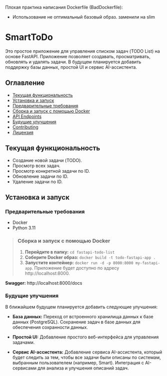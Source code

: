 Плохая практика написания Dockerfile (BadDockerfile):
- Использование не оптимальный базовый образ. заменили на slim

# SmartToDo

Это простое приложение для управления списком задач (TODO List) на основе FastAPI. Приложение позволяет создавать, просматривать, обновлять и удалять задачи. В будущем планируется добавить поддержку базы данных, простой UI и сервис AI-ассистента.

## Оглавление

- [Текущая функциональность](#текущая-функциональность)
- [Установка и запуск](#установка-и-запуск)
- [Предварительные требования](#предварительные-требования)
- [Сборка и запуск с помощью Docker](#сборка-и-запуск-с-помощью-docker)
- [API Endpoints](#api-endpoints)
- [Будущие улучшения](#будущие-улучшения)
- [Contributing](#contributing)
- [Лицензия](#лицензия)

## Текущая функциональность

- Создание новой задачи (TODO).
- Просмотр всех задач.
- Просмотр конкретной задачи по ID.
- Обновление задачи по ID.
- Удаление задачи по ID.

## Установка и запуск

### Предварительные требования
- Docker
- Python 3.11

> ### Сборка и запуск с помощью Docker
> 1. **Перейдите в папку:** `cd fastapi-todo-list`
> 2. **Соберите Docker образ:** `docker build -t todo-fastapi-app .`
> 3. **Запустите контейнер:** `docker run -d -p 8000:8000 my-fastapi-app`. Приложение будет доступно по адресу http://localhost:8000.

**Swagger:** http://localhost:8000/docs

### Будущие улучшения
В ближайшем будущем планируется добавить следующие улучшения:
- **База данных:**
Переход от встроенного хранилища данных к базе данных (PostgreSQL).
Сохранение задач в базе данных для обеспечения сохранности данных.

- **Простой UI:**
Добавление простого веб-интерфейса для управления задачами.

- **Сервис AI-ассистента:**
Добавление сервиса AI-ассистента, который будет следить за тем, чтобы все задачи были описаны по системам, выбранным пользователем (например, Smart).
Интеграция с AI-сервисами для анализа и улучшения описаний задач.